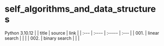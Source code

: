 # self_algorithms_and_data_structures
Python 3.10.12
|      | title | source | link |
| :--- | :---- | :----- | :--- |
| 001. | linear search |  | [](https://github.com/evgenydarkhanov/self_algorithms_and_data_structures/blob/main/01_search/001_linear_search.py) |
| 002. | binary search |  | [](https://github.com/evgenydarkhanov/self_algorithms_and_data_structures/blob/main/01_search/002_binary_search.py) |
